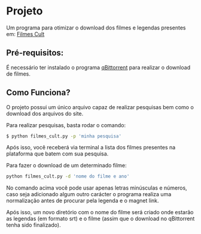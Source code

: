 # Projeto
Um programa para otimizar o download dos filmes 
e legendas presentes em: [Filmes Cult](https://filmestorrentshd.org/cult/)

## Pré-requisitos:

É necessário ter instalado o programa [qBittorrent](https://www.qbittorrent.org/) 
para realizar o download de filmes.

## Como Funciona?

O projeto possui um único arquivo capaz de realizar pesquisas 
bem como o download dos arquivos do site.

Para realizar pesquisas, basta rodar o comando:

```bash
$ python filmes_cult.py -p 'minha pesquisa'
```

Após isso, você receberá via terminal a lista dos filmes 
presentes na plataforma que batem com sua pesquisa.

Para fazer o download de um determinado filme:

```bash
python filmes_cult.py -d 'nome do filme e ano'
```

No comando acima você pode usar apenas letras minúsculas e números, 
caso seja adicionado algum outro carácter o programa realiza uma 
normalização antes de procurar pela legenda e o magnet link.

Após isso, um novo diretório com o nome do filme será criado onde 
estarão as legendas (em formato srt) e o filme (assim que o download 
no qBittorrent tenha sido finalizado).
